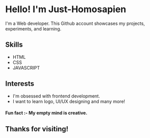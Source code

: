 # Hello! I'm Just-Homosapien
 I'm a Web developer. This Github account showcases my projects, experiments, and learning.
## Skills
- HTML
- CSS
- JAVASCRIPT
## Interests
-  I'm obsessed with frontend development.
-  I want to learn logo, UI/UX designing and many more!

#### Fun fact :- My empty mind is creative.

## Thanks for visiting!

 
   

<!---
just-Homosapien/just-Homosapien is a ✨ special ✨ repository because its `README.md` (this file) appears on your GitHub profile.
You can click the Preview link to take a look at your changes.
--->
